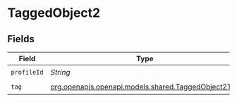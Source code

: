 # TaggedObject2


## Fields

| Field                                                                                          | Type                                                                                           | Required                                                                                       | Description                                                                                    |
| ---------------------------------------------------------------------------------------------- | ---------------------------------------------------------------------------------------------- | ---------------------------------------------------------------------------------------------- | ---------------------------------------------------------------------------------------------- |
| `profileId`                                                                                    | *String*                                                                                       | :heavy_check_mark:                                                                             | N/A                                                                                            |
| `tag`                                                                                          | [org.openapis.openapi.models.shared.TaggedObject2Tag](../../models/shared/TaggedObject2Tag.md) | :heavy_check_mark:                                                                             | N/A                                                                                            |